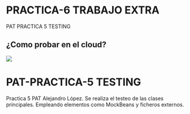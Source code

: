 # PRACTICA-6 TRABAJO EXTRA
PAT PRACTICA 5 TESTING

## ¿Como probar en el cloud?

[![](https://gitpod.io/button/open-in-gitpod.svg)](https://gitpod.io/#https://github.com/ailwix79/PAT-PRACTICA-5-TESTING)

# PAT-PRACTICA-5 TESTING
Practica 5 PAT Alejandro López. Se realiza el testeo de las clases principales. Empleando elementos como MockBeans y ficheros externos.
